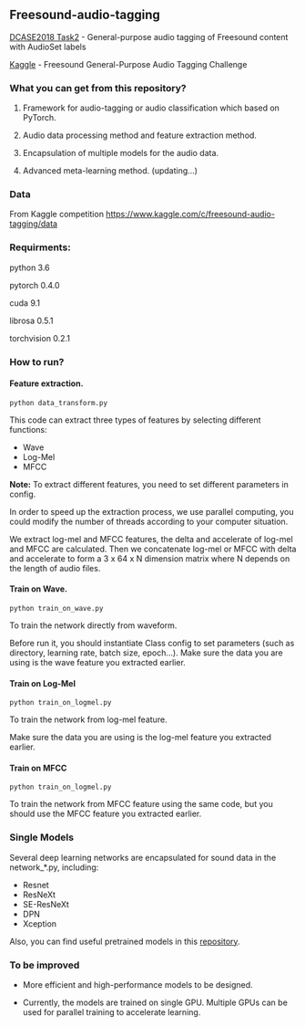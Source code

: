 ## Freesound-audio-tagging


[DCASE2018 Task2](http://dcase.community/challenge2018/task-general-purpose-audio-tagging) - General-purpose audio tagging of Freesound 
content with AudioSet labels

[Kaggle](https://www.kaggle.com/c/freesound-audio-tagging) - Freesound General-Purpose Audio Tagging Challenge


### What you can get from this repository?

1. Framework for audio-tagging or audio classification which based on PyTorch.

2. Audio data processing method and feature extraction method.

3. Encapsulation of multiple models for the audio data.

4. Advanced meta-learning method. (updating...)


### Data

From Kaggle competition https://www.kaggle.com/c/freesound-audio-tagging/data


### Requirments:

python 3.6

pytorch 0.4.0

cuda 9.1

librosa 0.5.1

torchvision 0.2.1


### How to run?


#### Feature extraction.

~~~
python data_transform.py
~~~

This code can extract three types of features by selecting 
different functions:

* Wave
* Log-Mel
* MFCC

**Note:** To extract different features, you need to set 
different parameters in config.

In order to speed up the extraction process, we use parallel 
computing, you could modify the number of threads according 
to your computer situation.

We extract log-mel and MFCC features, the delta and accelerate 
of log-mel and MFCC are calculated. Then we concatenate log-mel 
or MFCC with delta and accelerate to form a 3 x 64 x N dimension
matrix where N depends on the length of audio files.


#### Train on Wave.

~~~
python train_on_wave.py
~~~

To train the network directly from waveform.

Before run it, you should instantiate Class config to set 
parameters (such as directory, learning rate, batch size, 
epoch...). Make sure the data you are using is the wave 
feature you extracted earlier.


#### Train on Log-Mel

~~~
python train_on_logmel.py
~~~

To train the network from log-mel feature.

Make sure the data you are using is the log-mel feature you 
extracted earlier.

#### Train on MFCC

~~~
python train_on_logmel.py
~~~

To train the network from MFCC feature using the same code, but 
you should use the MFCC feature you extracted earlier.


### Single Models

Several deep learning networks are encapsulated for sound data in the network_*.py, including:

* Resnet
* ResNeXt
* SE-ResNeXt
* DPN
* Xception

Also, you can find useful pretrained models in this [repository](https://github.com/Cadene/pretrained-models.pytorch).



### To be improved

* More efficient and high-performance models to be designed.

* Currently, the models are trained on single GPU. Multiple GPUs can be used for parallel training to accelerate learning.

